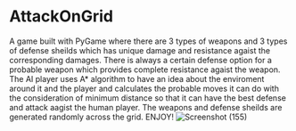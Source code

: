 # AttackOnGrid
A game built with PyGame where there are 3 types of weapons and 3 types of defense sheilds which has unique damage and resistance agaist the corresponding damages. There is always a certain defense option for a probable weapon which provides complete resistance agaist the weapon.
The AI player uses A* algorithm to have an idea about the enviroment around it and the player and calculates the probable moves it can do with the consideration of minimum distance so that it can have the best defense and attack aagist the human player.
The weapons and defense sheilds are generated randomly across the grid. ENJOY!
![Screenshot (155)](https://github.com/rownakulislam/AttackOnGrid/assets/77489358/25f0dd71-b92c-4933-827a-a717b66164c2)
